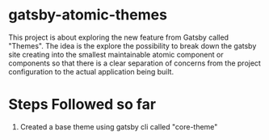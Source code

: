 # gatsby-atomic-themes

This project is about exploring the new feature from Gatsby called "Themes". The idea is the explore the possibility to break down the gatsby site creating into the smallest maintainable atomic component or components so that there is a clear separation of concerns from the project configuration to the actual application being built.

# Steps Followed so far

1. Created a base theme using gatsby cli called "core-theme"

